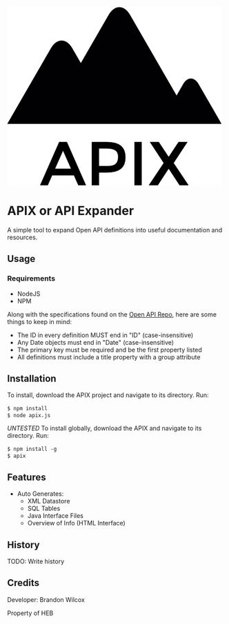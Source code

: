 ![](./apix_logo.png)

# APIX or API Expander

A simple tool to expand Open API definitions into useful documentation and resources.

## Usage
### Requirements
+ NodeJS
+ NPM

Along with the specifications found on the [Open API Repo](https://github.com/OAI/OpenAPI-Specification), here are some things to keep in mind:
+ The ID in every definition MUST end in "ID" (case-insensitive)
+ Any Date objects must end in "Date" (case-insensitive)
+ The primary key must be required and be the first property listed
+ All definitions must include a title property with a group attribute

## Installation

To install, download the APIX project and navigate to its directory. Run:

    $ npm install
    $ node apix.js

*UNTESTED*
To install globally, download the APIX and navigate to its directory. Run:

    $ npm install -g
    $ apix

## Features
+ Auto Generates:
    + XML Datastore
    + SQL Tables
    + Java Interface Files
    + Overview of Info (HTML Interface)

## History

TODO: Write history

## Credits

Developer: Brandon Wilcox

Property of HEB
